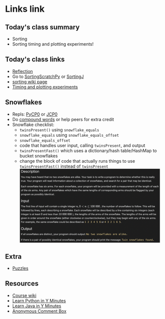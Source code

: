 # Links link

## Today's class summary
* Sorting
* Sorting timing and plotting experiments!


## Today's class links
* [Reflection](https://forms.gle/UwxbZAGtVvMmGfADA)
* Go to [SortingScratchPy](https://replit.com/team/Algos-Block3-2223/SortingPy) or [SortingJ](https://replit.com/team/Algos-Block3-2223/SortingJ)
* [sorting wiki page](https://github.com/mrDonoghue/ADS-Block3-2223/wiki/sorting)
* [Timing and plotting experiments](files/Experiments.md)


## Snowflakes
* Repls: [PyCP0](https://replit.com/team/Algos-Block3-2223/PyCP0) or [JCP0](https://replit.com/team/Algos-Block3-2223/JCP0)
* Do [compound words](https://drive.google.com/file/d/1Qx_vrkcOu3803fS9zZDjmSJVgvD-ZpVQ/view?usp=sharing) or help peers for extra credit
* Snowflake checklist:
  - `twinsPresent()` using `snowflake_equals`
  - `snowflake_equals` using `snowflake_equals_offset`
  - `snowflake_equals_offset`
  - code that handles user input, calling `twinsPresent`, and output
  - `twinsPresentFast()` which uses a dictionary/hash table/HashMap to bucket snowflakes
  - change the block of code that actually runs things to use `twinsPresentFast()` instead of `twinsPresent`
![snowflake instructions](files/images/snowflakes.png)



## Extra
* [Puzzles](https://docs.google.com/document/d/1MTP-uutcE8UqrS_ReY1fpH3_UOWqnTOt-C8wUNHJhFo/edit?usp=sharing)

## Resources
* [Course wiki](https://github.com/mrDonoghue/ADS-Block3-2223/wiki)
* [Learn Python in Y Minutes](https://learnxinyminutes.com/docs/python/)
* [Learn Java in Y Minutes](https://learnxinyminutes.com/docs/java/)
* [Anonymous Comment Box](https://forms.gle/yNzRwFg3ZrsuxMpN8)